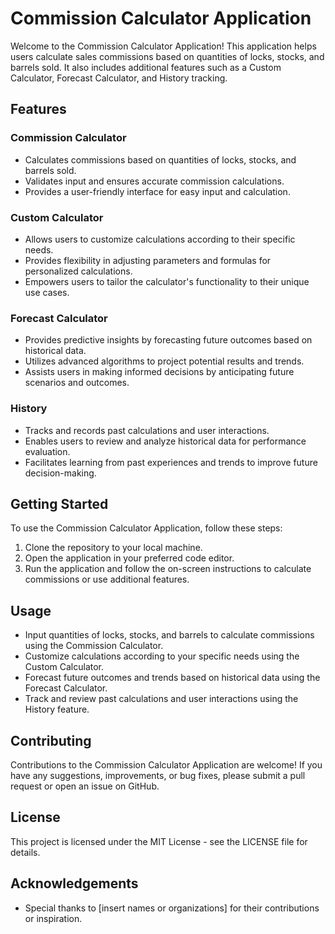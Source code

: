 # Commission Calculator Application

Welcome to the Commission Calculator Application! This application helps users calculate sales commissions based on quantities of locks, stocks, and barrels sold. It also includes additional features such as a Custom Calculator, Forecast Calculator, and History tracking.

## Features

### Commission Calculator
- Calculates commissions based on quantities of locks, stocks, and barrels sold.
- Validates input and ensures accurate commission calculations.
- Provides a user-friendly interface for easy input and calculation.

### Custom Calculator
- Allows users to customize calculations according to their specific needs.
- Provides flexibility in adjusting parameters and formulas for personalized calculations.
- Empowers users to tailor the calculator's functionality to their unique use cases.

### Forecast Calculator
- Provides predictive insights by forecasting future outcomes based on historical data.
- Utilizes advanced algorithms to project potential results and trends.
- Assists users in making informed decisions by anticipating future scenarios and outcomes.

### History
- Tracks and records past calculations and user interactions.
- Enables users to review and analyze historical data for performance evaluation.
- Facilitates learning from past experiences and trends to improve future decision-making.

## Getting Started

To use the Commission Calculator Application, follow these steps:

1. Clone the repository to your local machine.
2. Open the application in your preferred code editor.
3. Run the application and follow the on-screen instructions to calculate commissions or use additional features.

## Usage

- Input quantities of locks, stocks, and barrels to calculate commissions using the Commission Calculator.
- Customize calculations according to your specific needs using the Custom Calculator.
- Forecast future outcomes and trends based on historical data using the Forecast Calculator.
- Track and review past calculations and user interactions using the History feature.

## Contributing

Contributions to the Commission Calculator Application are welcome! If you have any suggestions, improvements, or bug fixes, please submit a pull request or open an issue on GitHub.

## License

This project is licensed under the MIT License - see the LICENSE file for details.

## Acknowledgements

- Special thanks to [insert names or organizations] for their contributions or inspiration.
